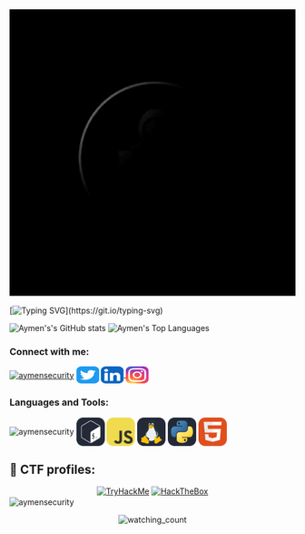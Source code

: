 
<center><img src="./aymensecurity.gif"></center>

[![Typing SVG](https://readme-typing-svg.demolab.com?font=Fira+Code&pause=1000&color=38F76F&random=false&width=435&lines=Hi%2C+I'm+Aymen+Ahmedin%2C+;a+bug+bounty+hunter.)](https://git.io/typing-svg)

![Aymen's's GitHub stats](https://github-readme-stats.vercel.app/api?username=aymensecurity&theme=vue-dark&show_icons=true)
![Aymen's Top Languages](https://github-readme-stats.vercel.app/api/top-langs/?username=aymensecurity&theme=vue-dark&layout=compact&show_icons=true&exclude_repos=macao)

<h3 align="left">Connect with me:</h3>
<p align="left">
<a href="https://hackerone.com/aymensecurity?type=user" target="blank"><img align="center" src="https://camo.githubusercontent.com/3a6f805f6edbfeb85bbfff6828c93549ab897c7081bc295f5756d15af2c44647/68747470733a2f2f6564656e742e6769746875622e696f2f537570657254696e7949636f6e732f696d616765732f7376672f6861636b65726f6e652e737667" alt="aymensecurity" height="30" width="40" /></a>
<a href="https://x.com/aymensecurity" target="blank"><img align="center" src="https://github.com/tandpfun/skill-icons/blob/main/icons/Twitter.svg" alt="aymensecurity" height="30" width="40" /></a>
<a href="https://www.linkedin.com/in/aymen-ahmedin-79714730b" target="blank"><img align="center" src="https://github.com/tandpfun/skill-icons/blob/main/icons/LinkedIn.svg" alt="aymensecurity" height="30" width="40" />
<a href="https://instagram.com/aymen_security" target="blank"><img align="center" src="https://github.com/tandpfun/skill-icons/blob/main/icons/Instagram.svg" alt="aymensecurity" height="30" width="40" />

</a>
</p>
<h3 align="left">Languages and Tools:</h3>
<p align="left"> <img align="center" src="https://github.com/tandpfun/skill-icons/blob/main/icons/Kali-Dark.svg" alt="aymensecurity" height="50" width="50" /> 

<img align="center" src="https://github.com/tandpfun/skill-icons/blob/main/icons/Bash-Dark.svg" alt="aymensecurity" height="50" width="50" />

<img align="center" src="https://github.com/tandpfun/skill-icons/blob/main/icons/JavaScript.svg" alt="aymensecurity" height="50" width="50" />

<img align="center" src="https://github.com/tandpfun/skill-icons/blob/main/icons/Linux-Dark.svg" alt="aymensecurity" height="50" width="50" />

<img align="center" src="https://github.com/tandpfun/skill-icons/blob/main/icons/Python-Dark.svg" alt="aymensecurity" height="50" width="50" />

<img align="center" src="https://github.com/tandpfun/skill-icons/blob/main/icons/HTML.svg" alt="aymensecurity" height="50" width="50" />



## :triangular_flag_on_post: CTF profiles:

<div align="center">
 <a href="https://tryhackme.com/p/aymensecurity"><img src="https://tryhackme-badges.s3.amazonaws.com/aymensecurity.png" alt="TryHackMe"></a>
 <a href="https://app.hackthebox.com/profile/1188714"><img src="https://www.hackthebox.com/badge/image/1188714" alt="HackTheBox"></a>
</div>
<img align="center" src="https://user-images.githubusercontent.com/25181517/183570228-6a040b9f-3ddf-47a2-a201-743121dac664.png" alt="aymensecurity" height="50" width="50" />
</p>
<p align="center">
    <img src="https://komarev.com/ghpvc/?username=aymensecurity&color=lightgrey" alt="watching_count" />
</p>


<!---
aymensecurity/aymensecurity is a ✨ special ✨ repository because its `README.md` (this file) appears on your GitHub profile.
You can click the Preview link to take a look at your changes.
--->
